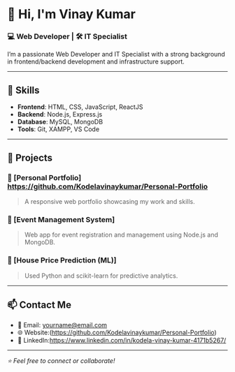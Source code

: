 # 👋 Hi, I'm Vinay Kumar

### 💻 Web Developer | 🛠️ IT Specialist

I’m a passionate Web Developer and IT Specialist with a strong background in frontend/backend development and infrastructure support.

---

## 🧠 Skills

- **Frontend**: HTML, CSS, JavaScript, ReactJS
- **Backend**: Node.js, Express.js
- **Database**: MySQL, MongoDB
- **Tools**: Git, XAMPP, VS Code

---

## 📁 Projects

### 🔹 [Personal Portfolio] https://github.com/Kodelavinaykumar/Personal-Portfolio
> A responsive web portfolio showcasing my work and skills.

### 🔹 [Event Management System]
> Web app for event registration and management using Node.js and MongoDB.

### 🔹 [House Price Prediction (ML)]
> Used Python and scikit-learn for predictive analytics.

---

## 📫 Contact Me

- 📧 Email: yourname@email.com  
- 🌐 Website:(https://github.com/Kodelavinaykumar/Personal-Portfolio) 
- 🔗 LinkedIn:https://www.linkedin.com/in/kodela-vinay-kumar-4171b5267/

---

_⭐ Feel free to connect or collaborate!_
